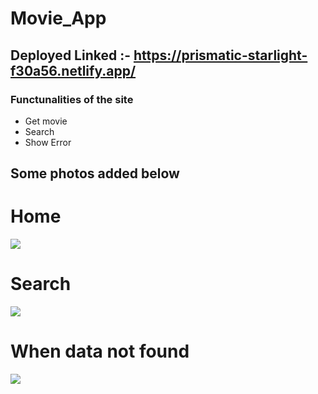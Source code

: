 # Movie_App

## Deployed Linked :- https://prismatic-starlight-f30a56.netlify.app/

### Functunalities of the site
- Get movie
- Search 
- Show Error

## Some photos added below 

# Home 

![](https://lh3.googleusercontent.com/H-2DszW8eFIauKFvMQsevxoGn453_RD1LCESyxoio4PWC7FczK75wMPTwIMrrtK8c0Wem_PQRxHL2iPR9VGJmX9jAgsd5iGObf7mgn0lkFnikCcq50QWs3nefltZDIEcJIQZQ-QNzqRO-QPwvmQevJcnF-ByW4VWCvagaSGcV5c-5xHU01nzx2Y7LFaTCDoTFyaVDEmVezRKOzeIFPS3mRRDTxCJ3fZoYHNJPz8QAK20LnmEcZd-LHdQVuVPaDp3jybCzAZja9c9Vjx7uvb-pDn-Tulo2SOpHSOvY5fHxrM6jM-ETpzB6cE7EsZquuEqJOwoGjUynwHnX_Ib0o8MHmVW6chiUgK6RBshiLt0wtcCKmbBkHKmXZatR-PINi1haBxx99lqGGs-diOmQWqaw5ae4IDyr-RLXnDixKRq8c5w8mTSAkUc7UvlEjVzbG0lDrPGPQZHYV13uN-TE93YRdxLTKEtMvtWdpj76IpepG9NqRRWdwD5GXlj7ws8pI4fkurcpmYlgaKAUpB3j7R9ayrLPcURQSANfFkMmawHirNEed3qGNVMK8qs8g0-0Pi3g7UhSVwv2QxkdJpWC1kpIiGNw3SldRno0gHRkTGNVYGlg1GV-FslyRlSqyY-x5_0ImaJxiIDZdxF1m7KC5hU7ITamy6qjvVyZORStUJKJpp2WpLA5vp-Vgfhby-h9Fs7rxy2UPyJWRhjXgmiJzOVQAGn0i9uUwyJ3hV-gvxtxHZRAIjJLjRNKIX87u1ApU7PB7BDHEmb7DPY9m4NPeqZEBU7uxHXc6eT8n8ZtvLqbhlDX6v8lh0HuupcB1R_LMcAjrrhKQP9ZC7G1uQijMqbdPhLaGJBk1CiIGrBJdkJMmQQ7yJbSA9NnxkX1G0tWWDfu0pYuSqj8rAB4WlcJmd8Y2IqyGaDk1g5zj6xsnXnCbI29q4ye6lzQ4D_F7niKj7xAD7mdca-2lFn_VC6U9NxXe0uuDRih-xZNprrrRHvNi88ywvsqcC3gtMIqOn0MzjggSUPVr9LNVLUH50qN_aGiInv=w1223-h649-no?authuser=0)


# Search 

![](https://lh3.googleusercontent.com/vy7ySyGfUj7rTNhII1B04STYiply20_EYeyonpeqd-eKhtL8tFTkBQJoxHaxM8NF5fdbM--IOlSEAh85BfXXENbv9JLDRgYDKWX6T4N9YqWk0-8cvVYRDaC-pWJPNgaheVfaxSq-jukNU-11Bsi6RM5f5_Cf7X38uzYaNDCoZd42glR3kBxxBPjg_4yXy5Rp56s2FTk8GFVTGwDdER-b3J2CZjzJdxs75UZtvL3QBXyfpPmVxetk6HlLdlZcU5pjnCBcjksbZc9WO3p3kdaEhFqFaBaTCusXs6zPIBoMPUn5kSrxBQoyxV1Sap3Hs1_Q44XJ3XFeQ9mMxXEczM-VBRP71B5ktqWl_-kbhLmUmwPkwXjBrXGU-hSq4kuPglnQdkIG0ecvWGEadHfeeKnmcM5ZK9b99di2QWI6X5BZ3A9nA7eE1YlPWOk8yIl2IKBcYFz-y6PWFq1M47kJZefeGmfd0flMJIVEZkQ5Cm7CyyxV26EVyLKbugWtXSNxGtNM9jXMn26frzgJP9od98NWXXzYpQp1h5DqbLaUSdMcQqbIQWySQWQyCNkK12ywvF5OoBM4LzOLsO7EQ79CL1TQATrYyJIFdke8T2BC6cKifYm5zegsiAKNu2ReM6ehpX2y0ff3pjxXGBe3Cyan_eNnhijjZ-sCk_pYztvz1kBkm79HQtJs-6PnDgvzhsA8BGLqYSzTliPlsOkabPYL4D9eNWR6eKMm6fRAP-XRPAIp2s93fJJjX_WVfT5FjknSjJ2du7qumJ9JTeTxm9lgkjlspVuGxWDZRjibRd4IgoagaYulFKs1kCS7kcv4LdNNxp28hV60MXHMhnpIZ36amb8jcVwhwxb7huCPw3Ahi5E8Etisr_k7QePNIc-_0HMJR2Th82mBBWfiKaFxUglT15xSXMrrx4pFAQp1XsEzlDWwMOY6yJe0TdUb9ZYKM7hJ___orj_eQKlGdR86VPBkoF281b5PUrMruA7VVvLxvyNq0u2-Q76IKPZ5DqcugGicAPi-wbpGFOcDYUbm6up_m3rLqA-A=w1197-h649-no?authuser=0)


# When data not found


![](https://lh3.googleusercontent.com/wLDTPZbTXYhqDk507a22PEnBsBDK_2tIHE61jgo-JuP2wnO_Cehh3neLNeyOFIrOzd089DURTehTXtRp8QktMUTo1MVnyctHRm9NNvgeSXqacUva2dpA_SlnpOJ0IhTK3iWf9jpSugDJ7b8wwzO1JcKomfMhcWnwVRzuJcMWCFxjZzCQidxL-9cIybSPP9BYfF-M4Y-9CjS9-Re5MJoL0ebtMgetzKmB7NNNtYVKV7BwtJKeM0eA7fNFRyx6jf6jqhimao0KQfIBuK-pf3zZtNoompdNFPD90ls1mjXYdPFh2vL2AgZCTeXeONn749R_XHMA8y_qv-hsNgGmEjS170FqjtmQBLONkdLzTIn_DSnstOSUXtx-4jycI8Ej5E74VB8XeI2yukY1AO_xsBMQuf7WDt1SZhAD8iuoJCiy6fE2GfFYZtXaJrWGSQ0X1dBq3mZQaszPB3_LNMuy3yKA871iPp4g5pfw9y-zZOWquY6T69wJE8DK4_XeRgLDUnk1lXQux0RxgcMWr69KAJ_5Pf3VGkftTNXTAOTbdAufLt8J75IjJUNHXBU01heX0ZuQJLjzkvYmH1D2e8SqLv8YnY_siwHZtjuu-VDax2qZgYHvBNDc2HXT051W8qIeZ3Z4A_h6UWq0Ymx9jKhvDTjdqO4nvLIokYIo_4OBK3YpDz3OJ2LMVi626PB-8Pl64t2ynqOMAdIm5eexz-KxbJw7bV7u9FFJ2xQsKiaT_BnnHrSq3dyKy0iv7pTczJg27KzeVDPbApNz-AmzlGLT7nqgGuPx_4KL50qis1VmYGOAankjeWPRnmKqCekRZPGLn2nH5tUwV0_O19Sv9_OEE4T3MXvfUncsPMC8bcsP6f05SWhMAtmFvqYFy6kaKIjiQVLr2r08CHGts4Qd6cWZ-tatl676FS5NoOcgIQUa1DCpWBQ8Iku0eGv810aOpBQWx2r1inWAWSrL4YewKAfdpaA_JGIr6zs78fUfy8JczacJvgu9U2baylq9SDdjAoANM7zCU5T0H6t9APQK8A1TX7L_tW35=w1050-h570-no?authuser=0)
